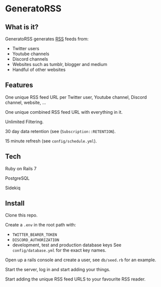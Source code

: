 # GeneratoRSS

## What is it?

GeneratoRSS generates [RSS](https://en.wikipedia.org/wiki/RSS) feeds from:
* Twitter users
* Youtube channels
* Discord channels
* Websites such as tumblr, blogger and medium
* Handful of other websites

## Features

One unique RSS feed URL per Twitter user, Youtube channel, Discord channel, website, ...

One unique combined RSS feed URL with everything in it.

Unlimited Filtering.

30 day data retention (see (`Subscription::RETENTION`).

15 minute refresh (see `config/schedule.yml`).

## Tech

Ruby on Rails 7

PostgreSQL

Sidekiq

## Install

Clone this repo.

Create a `.env` in the root path with:
* `TWITTER_BEARER_TOKEN`
* `DISCORD_AUTHORIZATION`
* development, test and production database keys
  See `config/database.yml` for the exact key names.
  
Open up a rails console and create a user, see `db/seed.rb` for an example.

Start the server, log in and start adding your things.

Start adding the unique RSS feed URLS to your favourite RSS reader.